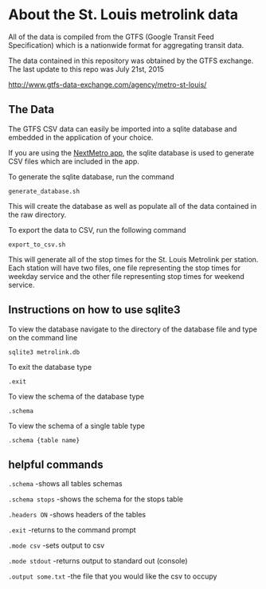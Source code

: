 # About the St. Louis metrolink data

All of the data is compiled from the GTFS (Google Transit Feed Specification) which is a nationwide format for aggregating transit data.

The data contained in this repository was obtained by the GTFS exchange.  The last update to this repo was July 21st, 2015

http://www.gtfs-data-exchange.com/agency/metro-st-louis/

## The Data

The GTFS CSV data can easily be imported into a sqlite database and embedded in the application of your choice.

If you are using the [NextMetro app](https://github.com/MoMenne/metrolink-stl-ios), the sqlite database is used to generate CSV files which are included in the app.

To generate the sqlite database, run the command
```
generate_database.sh
```
This will create the database as well as populate all of the data contained in the raw directory.

To export the data to CSV, run the following command
```
export_to_csv.sh
```
This will generate all of the stop times for the St. Louis Metrolink per station.  Each station will have two files, one file representing the stop times for weekday service and the other file representing stop times for weekend service.

## Instructions on how to use sqlite3

To view the database navigate to the directory of the database file and type on the command line

`sqlite3 metrolink.db`

To exit the database type

`.exit`

To view the schema of the database type

`.schema`

To view the schema of a single table type

`.schema {table name}`

## helpful commands


`.schema`             -shows all tables schemas

`.schema stops`       -shows the schema for the stops table

`.headers ON`         -shows headers of the tables

`.exit`               -returns to the command prompt

`.mode csv`           -sets output to csv

`.mode stdout`        -returns output to standard out (console)

`.output some.txt`    -the file that you would like the csv to occupy
